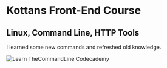 # Kottans Front-End Course

## Linux, Command Line, HTTP Tools

I learned some new commands and refreshed old knowledge.

![Learn TheCommandLine Codecademy](https://kurosavaakira.github.io/kottans-frontend/task_linux-cli-http/LearnTheCommandLine_Codecademy.png)